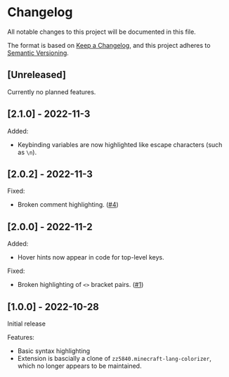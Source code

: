 # Changelog

All notable changes to this project will be documented in this file.

The format is based on [Keep a Changelog](https://keepachangelog.com/en/1.0.0/),
and this project adheres to [Semantic Versioning](https://semver.org/spec/v2.0.0.html).

## [Unreleased]

Currently no planned features.

## [2.1.0] - 2022-11-3

Added:

- Keybinding variables are now highlighted like escape characters (such as `\n`).

## [2.0.2] - 2022-11-3

Fixed:

- Broken comment highlighting. ([#4](https://github.com/AdamRaichu/vscode-minecraft-lang/issues/4))

## [2.0.0] - 2022-11-2

Added:

- Hover hints now appear in code for top-level keys.

Fixed:

- Broken highlighting of `<>` bracket pairs. ([#1](https://github.com/AdamRaichu/vscode-minecraft-lang/issues/1))

## [1.0.0] - 2022-10-28

Initial release

Features:

- Basic syntax highlighting
- Extension is bascially a clone of `zz5840.minecraft-lang-colorizer`, which no longer appears to be maintained.
